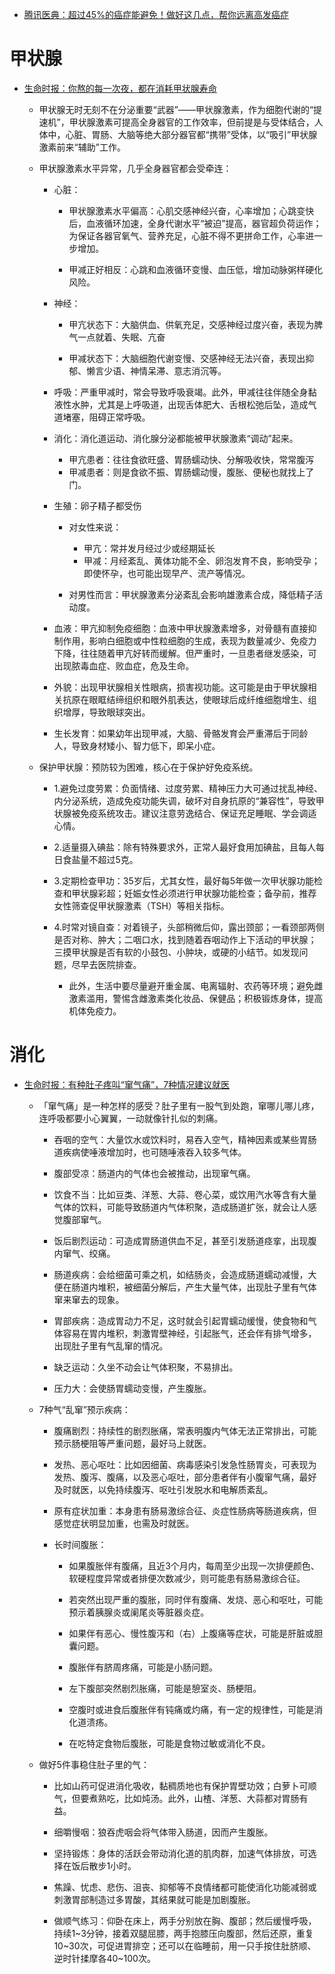 - [腾讯医典：超过45%的癌症能避免！做好这几点，帮你远离高发癌症]()

# 甲状腺

- [生命时报：你熬的每一次夜，都在消耗甲状腺寿命]()

    - 甲状腺无时无刻不在分泌重要“武器”——甲状腺激素，作为细胞代谢的“提速机”，甲状腺激素可提高全身器官的工作效率，但前提是与受体结合，人体中，心脏、胃肠、大脑等绝大部分器官都“携带”受体，以“吸引”甲状腺激素前来“辅助”工作。

    - 甲状腺激素水平异常，几乎全身器官都会受牵连：

        - 心脏：

            - 甲状腺激素水平偏高：心肌交感神经兴奋，心率增加；心跳变快后，血液循环加速，全身代谢水平“被迫”提高，器官超负荷运作；为保证各器官氧气、营养充足，心脏不得不更拼命工作，心率进一步增加。


            - 甲减正好相反：心跳和血液循环变慢、血压低，增加动脉粥样硬化风险。

        - 神经：

            - 甲亢状态下：大脑供血、供氧充足，交感神经过度兴奋，表现为脾气一点就着、失眠、亢奋

            - 甲减状态下：大脑细胞代谢变慢、交感神经无法兴奋，表现出抑郁、懒言少语、神情呆滞、意志消沉等。

        - 呼吸：严重甲减时，常会导致呼吸衰竭。此外，甲减往往伴随全身黏液性水肿，尤其是上呼吸道，出现舌体肥大、舌根松弛后坠，造成气道堵塞，阻碍正常呼吸。

        - 消化：消化道运动、消化腺分泌都能被甲状腺激素“调动”起来。

            - 甲亢患者：往往食欲旺盛、胃肠蠕动快、分解吸收快，常常腹泻
            - 甲减患者：则是食欲不振、胃肠蠕动慢，腹胀、便秘也就找上了门。

        - 生殖：卵子精子都受伤

            - 对女性来说：
                - 甲亢：常并发月经过少或经期延长
                - 甲减：月经紊乱、黄体功能不全、卵泡发育不良，影响受孕；即使怀孕，也可能出现早产、流产等情况。

            - 对男性而言：甲状腺激素分泌紊乱会影响雄激素合成，降低精子活动度。

        - 血液：甲亢抑制免疫细胞：血液中甲状腺激素增多，对骨髓有直接抑制作用，影响白细胞或中性粒细胞的生成，表现为数量减少、免疫力下降，往往随着甲亢好转而缓解。但严重时，一旦患者继发感染，可出现脓毒血症、败血症，危及生命。

        - 外貌：出现甲状腺相关性眼病，损害视功能。这可能是由于甲状腺相关抗原在眼眶结缔组织和眼外肌表达，使眼球后成纤维细胞增生、组织增厚，导致眼球突出。

        - 生长发育：如果幼年出现甲减，大脑、骨骼发育会严重滞后于同龄人，导致身材矮小、智力低下，即呆小症。

    - 保护甲状腺：预防较为困难，核心在于保护好免疫系统。

        - 1.避免过度劳累：负面情绪、过度劳累、精神压力大可通过扰乱神经、内分泌系统，造成免疫功能失调，破坏对自身抗原的“兼容性”，导致甲状腺被免疫系统攻击。建议注意劳逸结合、保证充足睡眠、学会调适心情。
        - 2.适量摄入碘盐：除有特殊要求外，正常人最好食用加碘盐，且每人每日食盐量不超过5克。

        - 3.定期检查甲功：35岁后，尤其女性，最好每5年做一次甲状腺功能检查和甲状腺彩超；妊娠女性必须进行甲状腺功能检查；备孕前，推荐女性筛查促甲状腺激素（TSH）等相关指标。

        - 4.时常对镜自查：对着镜子，头部稍微后仰，露出颈部；一看颈部两侧是否对称、肿大；二咽口水，找到随着吞咽动作上下活动的甲状腺；三摸甲状腺是否有软的小鼓包、小肿块，或硬的小结节。如发现问题，尽早去医院排查。
            - 此外，生活中要尽量避开重金属、电离辐射、农药等环境；避免雌激素滥用，警惕含雌激素类化妆品、保健品；积极锻炼身体，提高机体免疫力。

# 消化

- [生命时报：有种肚子疼叫“窜气痛”，7种情况建议就医]()

    - 「窜气痛」是一种怎样的感受？肚子里有一股气到处跑，窜哪儿哪儿疼，连呼吸都要小心翼翼，一动就像针扎似的刺痛。

        - 吞咽的空气：大量饮水或饮料时，易吞入空气，精神因素或某些胃肠道疾病使唾液增加时，也可随唾液吞入较多气体。

        - 腹部受凉：肠道内的气体也会被推动，出现窜气痛。

        - 饮食不当：比如豆类、洋葱、大蒜、卷心菜，或饮用汽水等含有大量气体的饮料，可能导致肠道内气体积聚，造成肠道扩张，就会让人感觉腹部窜气。

        - 饭后剧烈运动：可造成胃肠道供血不足，甚至引发肠道痉挛，出现腹内窜气、绞痛。

        - 肠道疾病：会给细菌可乘之机，如结肠炎，会造成肠道蠕动减慢，大便在肠道内堆积，被细菌分解后，产生大量气体，出现肚子里有气体窜来窜去的现象。

        - 胃部疾病：造成胃动力不足，这时就会引起胃蠕动缓慢，使食物和气体容易在胃内堆积，刺激胃壁神经，引起胀气，还会伴有排气增多，出现肚子里有气乱窜的情况。

        - 缺乏运动：久坐不动会让气体积聚，不易排出。

        - 压力大：会使肠胃蠕动变慢，产生腹胀。


    - 7种气“乱窜”预示疾病：

        - 腹痛剧烈：持续性的剧烈胀痛，常表明腹内气体无法正常排出，可能预示肠梗阻等严重问题，最好马上就医。

        - 发热、恶心呕吐：比如因细菌、病毒感染引发急性肠胃炎，可表现为发热、腹泻、腹痛，以及恶心呕吐，部分患者伴有小腹窜气痛，最好及时就医，以免持续腹泻、呕吐引发脱水和电解质紊乱。

        - 原有症状加重：本身患有肠易激综合征、炎症性肠病等肠道疾病，但感觉症状明显加重，也需及时就医。
        - 长时间腹胀：

            - 如果腹胀伴有腹痛，且近3个月内，每周至少出现一次排便颜色、软硬程度异常或者排便次数减少，则可能患有肠易激综合征。

            - 若突然出现严重的腹胀，同时伴有腹痛、发烧、恶心和呕吐，可能预示着胰腺炎或阑尾炎等脏器炎症。
            - 如果伴有恶心、慢性腹泻和（右）上腹痛等症状，可能是肝脏或胆囊问题。

            - 腹胀伴有脐周疼痛，可能是小肠问题。

            - 左下腹部突然剧烈胀痛，可能是憩室炎、肠梗阻。

            - 空腹时或进食后腹胀伴有钝痛或灼痛，有一定的规律性，可能是消化道溃疡。

            - 在吃特定食物后腹胀，可能是食物过敏或消化不良。

    - 做好5件事稳住肚子里的气：

        - 比如山药可促进消化吸收，黏稠质地也有保护胃壁功效；白萝卜可顺气，但要煮熟吃，比如炖汤。此外，山楂、洋葱、大蒜都对胃肠有益。

        - 细嚼慢咽：狼吞虎咽会将气体带入肠道，因而产生腹胀。

        - 坚持锻炼：身体的活跃会带动消化道的肌肉群，加速气体排放，可选择在饭后散步1小时。
        - 焦躁、忧虑、悲伤、沮丧、抑郁等不良情绪都可能使消化功能减弱或刺激胃部制造过多胃酸，其结果就可能是加剧腹胀。
        - 做顺气练习：仰卧在床上，两手分别放在胸、腹部；然后缓慢呼吸，持续1~3分钟，接着双腿屈膝，两手抱膝压向腹部，然后还原，重复10~30次，可促进胃排空；还可以在临睡前，用一只手按住肚脐顺、逆时针揉摩各40~100次。
